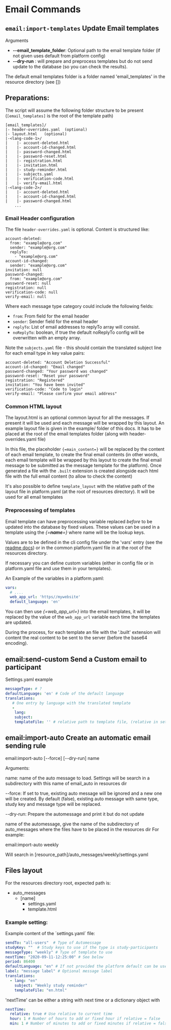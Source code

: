 # Email Commands

## `email:import-templates`  Update Email templates

Arguments

- **--email_template_folder**: Optional path to the email template folder (if not given uses default from platform config)
- **--dry-run** : will prepare and preprocess templates but do not send update to the database (so you can check the results).

The default email templates folder is a folder named 'email_templates' in the resource directory (see [])

## Preparations:

The script will assume the following folder structure to be present (`[email_templates]` is the root of the template path)

```
[email_templates]/
|- header-overrides.yaml  (optional)
|- layout.html   (optional)
|-<lang-code-1>/
|    |- account-deleted.html
|    |- account-id-changed.html
|    |- password-changed.html
|    |- password-reset.html
|    |- registration.html
|    |- invitation.html
|    |- study-reminder.html
|    |- subjects.yaml
|    |- verification-code.html
|    |- verify-email.html
|-<lang-code-2>/
|    |- account-deleted.html
|    |- account-id-changed.html
|    |- password-changed.html
    ...
```

### Email Header configuration
The file `header-overrides.yaml` is optional. Content is structured like:

``` 
account-deleted:
  from: "example@org.com"
  sender: "example@org.com"
  replyTo:
    - "example@org.com"
account-id-changed:
  sender: "example@org.com"
invitation: null
password-changed:
  from: "example@org.com"
password-reset: null
registration: null
verification-code: null
verify-email: null
```
Where each message type category could include the following fields:

- `from`: From field for the email header
- `sender`: Sender field for the email header 
- `replyTo`:  List of email addresses to replyTo array will consist. 
- `noReplyTo`: boolean, if true the default noReplyTo config will be overwritten with an empty array.

Note the `subjects.yaml` file - this should contain the translated subject line for each email type in key value pairs:

```
account-deleted: "Account Deletion Successful"
account-id-changed: "Email changed"
password-changed: "Your password was changed"
password-reset: "Reset your password"
registration: "Registered"
invitation: "You have been invited"
verification-code: "Code to login"
verify-email: "Please confirm your email address"
```

### Common HTML layout 

The layout.html is an optional common layout for all the messages. If present it will be used and each message will be wrapped by this layout.
An example layout file is given in the example/ folder of this docs.
It has to be placed at the root of the email templates folder (along with header-overrides.yaml file)

In this file, the placeholder `{=main_content=}` will be replaced by the content of each email template, to create the final email contents (in other words, each email template will be wrapped by this layout to create the final email message to be submitted as the message template for the platform). Once generated a file with the `.built` extension is created alongside each html file with the full email content (to allow to check the content)

It's also possible to define `template_layout` with the relative path of the layout file in platform.yaml (at the root of resources directory). It will be used for all email templates

### Preprocessing of templates

Email template can have preprocessing variable replaced *before* to be updated into the database by fixed values.
These values can be used in a template using the *{=**name**=}* where name will be the lookup keys.

Values are to be defined in the cli config file under the 'vars' entry (see the [readme docs](readme.md)) or in the common platform.yaml file in at the root of the resources directory.

If necessary you can define custom variables (either in config file or in platform.yaml file and use them in your templates).

An Example of the variables in a platform.yaml:
```yaml
vars:
  # ....
  web_app_url: 'https//mywebsite'
  default_language: 'en'
```

You can then use *{=web_app_url=}* into the email templates, it will be replaced by the value of the `web_app_url` variable each time the templates are updated.

During the process, for each template an file with the '.built' extension will content the real content to be sent to the server (before the base64 encoding).

## email:send-custom Send a Custom email to participant

Settings.yaml example

````yaml 
messageType: # ?
defaultLanguage: 'en' # Code of the default language 
translations: 
   # One entry by language with the translated template
   -
    lang:
    subject:
    templateFile: '' # relative path to template file, (relative in settings.yaml folder)
````

## email:import-auto Create an automatic email sending rule

email:import-auto [--force] [--dry-run] name

Arguments:

name: name of the auto message to load. Settings will be search in a subdirectory with this name of email_auto in resources dir

--force: If set to true, existing auto message will be ignored and a new one will be created. By default (false), existing auto message with same type, study key and message type will be replaced.

--dry-run: Prepare the automessage and print it but do not update 

name of the automessage, give the name of the subdirectory of auto_messages where the files have to be placed in the resources dir
For example:

email:import-auto weekly

Will search in [resource_path]/auto_messages/weekly/settings.yaml

## Files layout

For the resources directory root, expected path is:

- auto_messages
  - [name]
    - settings.yaml
    - template.html

### Example setting:

Example content of the ´settings.yaml` file:
```yaml
sendTo: "all-users"  # Type of Automessage
studyKey: ""  # Study keys to use if the type is study-participants
messageType: "weekly" # Type of template to use
nextTime: "2020-09-11-12:25:00" # See below
period: 86400
defaultLanguage: "en" # If not provided the platform default can be used
label: "message label" # Optional message label
translations:
  - lang: "en"
    subject: "Weekly study reminder"
    templateFile: "en.html"
```

'nextTime' can be either a string with next time or a dictionary object with

```yaml
nextTime:
  relative: true # Use relative to current time
  hour: 1 # Number of hours to add or fixed hour if relative = false
  min: 1 # Number of minutes to add or fixed minutes if relative = false
```